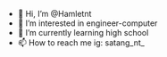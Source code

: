 - 👋 Hi, I’m @Hamletnt
- 👀 I’m interested in engineer-computer
- 🌱 I’m currently learning high school
- 📫 How to reach me ig: satang_nt_

<!---
Hamletnt/Hamletnt is a ✨ special ✨ repository because its `README.md` (this file) appears on your GitHub profile.
You can click the Preview link to take a look at your changes.
--->
